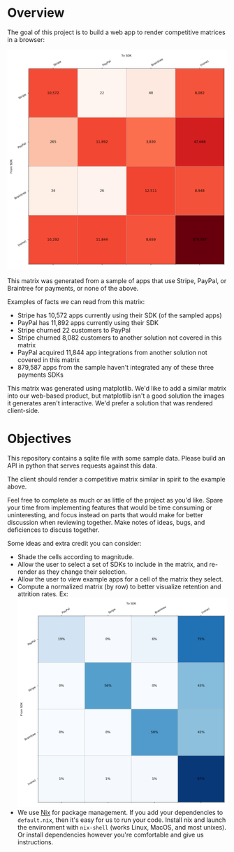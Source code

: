 # Overview

The goal of this project is to build a web app to render competitive matrices in a browser:

![Payments Competitive Matrix](payments-attrition-matrix.png "Payments Competitive Matrix")

This matrix was generated from a sample of apps that use Stripe, PayPal, or Braintree for payments, or none of the above.

Examples of facts we can read from this matrix:
* Stripe has 10,572 apps currently using their SDK (of the sampled apps)
* PayPal has 11,892 apps currently using their SDK
* Stripe churned 22 customers to PayPal
* Stripe churned 8,082 customers to another solution not covered in this matrix
* PayPal acquired 11,844 app integrations from another solution not covered in this matrix
* 879,587 apps from the sample haven't integrated any of these three payments SDKs

This matrix was generated using matplotlib. We'd like to add a similar matrix into our web-based product, but matplotlib isn't a good solution the images it generates aren't interactive. We'd prefer a solution that was rendered client-side.


# Objectives

This repository contains a sqlite file with some sample data. Please build an API in python that serves requests against this data.

The client should render a competitive matrix similar in spirit to the example above.

Feel free to complete as much or as little of the project as you'd like. Spare your time from implementing features that would be time consuming or uninteresting, and focus instead on parts that would make for better discussion when reviewing together. Make notes of ideas, bugs, and deficiences to discuss together.

Some ideas and extra credit you can consider:
* Shade the cells according to magnitude.
* Allow the user to select a set of SDKs to include in the matrix, and re-render as they change their selection.
* Allow the user to view example apps for a cell of the matrix they select.
* Compute a normalized matrix (by row) to better visualize retention and attrition rates. Ex: ![Normalized Payments Matrix](payments-norm-matrix.png "Normalized Payments Matrix")
* We use [Nix](https://nixos.org/nix/) for package management. If you add your dependencies to `default.nix`, then it's easy for us to run your code. Install nix and launch the environment with `nix-shell` (works Linux, MacOS, and most unixes). Or install dependencies however you're comfortable and give us instructions.
